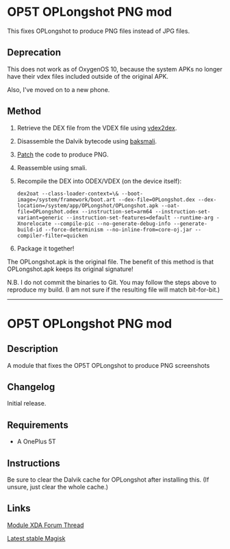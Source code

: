# OP5T OPLongshot PNG mod

This fixes OPLongshot to produce PNG files instead of JPG files.

## Deprecation

This does not work as of OxygenOS 10, because the system APKs no longer have their vdex files included outside of the original APK.

Also, I've moved on to a new phone.

## Method

1. Retrieve the DEX file from the VDEX file using [vdex2dex](https://github.com/angelsl/vdex2dex).
2. Disassemble the Dalvik bytecode using [baksmali](https://github.com/JesusFreke/smali).
3. [Patch](https://github.com/angelsl/op5tlongshotpng/commit/smali) the code to produce PNG.
4. Reassemble using smali.
5. Recompile the DEX into ODEX/VDEX (on the device itself):

   `dex2oat --class-loader-context=\& --boot-image=/system/framework/boot.art --dex-file=OPLongshot.dex --dex-location=/system/app/OPLongshot/OPLongshot.apk --oat-file=OPLongshot.odex --instruction-set=arm64 --instruction-set-variant=generic --instruction-set-features=default --runtime-arg -Xnorelocate --compile-pic --no-generate-debug-info --generate-build-id --force-determinism --no-inline-from=core-oj.jar --compiler-filter=quicken`
6. Package it together!

The OPLongshot.apk is the original file. The benefit of this method is that OPLongshot.apk keeps its original signature!

N.B. I do not commit the binaries to Git. You may follow the steps above to reproduce my build. (I am not sure if the resulting file will match bit-for-bit.)

---

# **OP5T OPLongshot PNG mod**

## Description

A module that fixes the OP5T OPLongshot to produce PNG screenshots

## Changelog

Initial release.

## Requirements

- A OnePlus 5T

## Instructions

Be sure to clear the Dalvik cache for OPLongshot after installing this. (If unsure, just clear the whole cache.)

## Links
[Module XDA Forum Thread](https://forum.xda-developers.com/apps/magisk/module-png-patch-op5t-oplongshot-t3780355)

[Latest stable Magisk](http://www.tiny.cc/latestmagisk)
